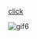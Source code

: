 [click](https://superb-clafoutis-cb7568.netlify.app/)

![gif6](https://user-images.githubusercontent.com/109352349/195929510-ffd72eac-7800-4cf7-8377-91ee12799af2.gif)
